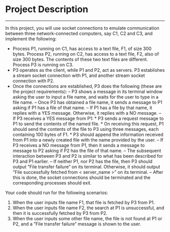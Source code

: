 # Project Description
***
In this project, you will use socket connections to emulate communication between three network-connected computers,
say C1, C2 and C3, and implement the following:
* Process P1, running on C1, has access to a text file, F1, of size 300 bytes. Process P2, running on C2, has access
to a text file, F2, also of size 300 bytes. The contents of these two text files are different. Process P3 is running
on C3.
* P3 operates as the client, while P1 and P2, act as servers. P3 establishes a stream socket connection with P1,
and another stream socket connection with P2.
* Once the connections are established, P3 does the following (these are the project requirements):
    – P3 shows a message in its terminal window asking the user to input a file name, and waits for the user to
type in a file name.
    – Once P3 has obtained a file name, it sends a message to P1 asking if P1 has a file of that name.
    – If P1 has a file by that name, it replies with a YES message. Otherwise, it replies with a NO message.
    – If P3 receives a YES message from P1:
        * P3 sends a request message to P1 to send the contents of the named file.
        * On receiving this request, P1 should send the contents of the file to P3 using three messages, each
containing 100 bytes of F1.
        * P3 should append the information received from P1 into a newly created file with the name provided
by the user.
    – If P3 receives a NO message from P1, then it sends a message to message to P2 asking if P2 has the file
of that name.
    – The subsequent interaction between P3 and P2 is similar to what has been described for P3 and P1 earlier.
    – If neither P1, nor P2 has the file, then P3 should output ”File transfer failure” on its terminal. Otherwise,
it should output ”File successfully fetched from < server_name >” on its terminal.
    – After this is done, the socket connections should be terminated and the corresponding processes should
exit.

Your code should run for the following scenarios:
1. When the user inputs file name F1, that file is fetched by P3 from P1.
2. When the user inputs file name F2, the search at P1 is unsuccessful, and then it is successfully fetched by P3
from P2.
3. When the user inputs some other file name, the file is not found at P1 or P2, and a ”File transfer failure” message
is shown to the user.
